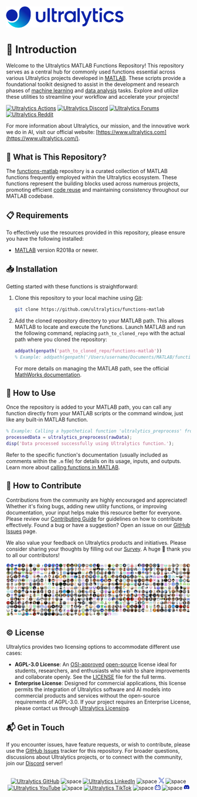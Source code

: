 <a href="https://www.ultralytics.com/"><img src="https://raw.githubusercontent.com/ultralytics/assets/main/logo/Ultralytics_Logotype_Original.svg" width="320" alt="Ultralytics logo"></a>

# 🚀 Introduction

Welcome to the Ultralytics MATLAB Functions Repository! This repository serves as a central hub for commonly used functions essential across various Ultralytics projects developed in [MATLAB](https://www.mathworks.com/products/matlab.html). These scripts provide a foundational toolkit designed to assist in the development and research phases of [machine learning](https://www.ultralytics.com/glossary/machine-learning-ml) and [data analysis](https://www.ultralytics.com/glossary/data-analytics) tasks. Explore and utilize these utilities to streamline your workflow and accelerate your projects!

[![Ultralytics Actions](https://github.com/ultralytics/functions-matlab/actions/workflows/format.yml/badge.svg)](https://github.com/ultralytics/functions-matlab/actions/workflows/format.yml)
[![Ultralytics Discord](https://img.shields.io/discord/1089800235347353640?logo=discord&logoColor=white&label=Discord&color=blue)](https://discord.com/invite/ultralytics)
[![Ultralytics Forums](https://img.shields.io/discourse/users?server=https%3A%2F%2Fcommunity.ultralytics.com&logo=discourse&label=Forums&color=blue)](https://community.ultralytics.com/)
[![Ultralytics Reddit](https://img.shields.io/reddit/subreddit-subscribers/ultralytics?style=flat&logo=reddit&logoColor=white&label=Reddit&color=blue)](https://reddit.com/r/ultralytics)

For more information about Ultralytics, our mission, and the innovative work we do in AI, visit our official website: [https://www.ultralytics.com](https://www.ultralytics.com/).

## 📘 What is This Repository?

The [functions-matlab](https://github.com/ultralytics/functions-matlab) repository is a curated collection of MATLAB functions frequently employed within the Ultralytics ecosystem. These functions represent the building blocks used across numerous projects, promoting efficient [code reuse](https://en.wikipedia.org/wiki/Code_reuse) and maintaining consistency throughout our MATLAB codebase.

## 📋 Requirements

To effectively use the resources provided in this repository, please ensure you have the following installed:

-   [MATLAB](https://www.mathworks.com/products/matlab.html) version R2018a or newer.

## 📥 Installation

Getting started with these functions is straightforward:

1.  Clone this repository to your local machine using [Git](https://git-scm.com/):

    ```bash
    git clone https://github.com/ultralytics/functions-matlab
    ```

2.  Add the cloned repository directory to your MATLAB path. This allows MATLAB to locate and execute the functions. Launch MATLAB and run the following command, replacing `path_to_cloned_repo` with the actual path where you cloned the repository:

    ```matlab
    addpath(genpath('path_to_cloned_repo/functions-matlab'))
    % Example: addpath(genpath('/Users/username/Documents/MATLAB/functions-matlab'))
    ```
    For more details on managing the MATLAB path, see the official [MathWorks documentation](https://www.mathworks.com/help/matlab/ref/addpath.html).

## 🧰 How to Use

Once the repository is added to your MATLAB path, you can call any function directly from your MATLAB scripts or the command window, just like any built-in MATLAB function.

```matlab
% Example: Calling a hypothetical function 'ultralytics_preprocess' from the repository
processedData = ultralytics_preprocess(rawData);
disp('Data processed successfully using Ultralytics function.');
```

Refer to the specific function's documentation (usually included as comments within the `.m` file) for details on its usage, inputs, and outputs. Learn more about [calling functions in MATLAB](https://www.mathworks.com/help/matlab/learn-matlab/calling-functions.html).

## 🤝 How to Contribute

Contributions from the community are highly encouraged and appreciated! Whether it's fixing bugs, adding new utility functions, or improving documentation, your input helps make this resource better for everyone. Please review our [Contributing Guide](https://docs.ultralytics.com/help/contributing/) for guidelines on how to contribute effectively. Found a bug or have a suggestion? Open an issue on our [GitHub Issues](https://github.com/ultralytics/functions-matlab/issues) page.

We also value your feedback on Ultralytics products and initiatives. Please consider sharing your thoughts by filling out our [Survey](https://www.ultralytics.com/survey?utm_source=github&utm_medium=social&utm_campaign=Survey). A huge 🙏 thank you to all our contributors!

[![Ultralytics open-source contributors](https://raw.githubusercontent.com/ultralytics/assets/main/im/image-contributors.png)](https://github.com/ultralytics/ultralytics/graphs/contributors)

## ©️ License

Ultralytics provides two licensing options to accommodate different use cases:

-   **AGPL-3.0 License**: An [OSI-approved](https://opensource.org/) [open-source](https://opensource.org/osd) license ideal for students, researchers, and enthusiasts who wish to share improvements and collaborate openly. See the [LICENSE](https://github.com/ultralytics/functions-matlab/blob/main/LICENSE) file for the full terms.
-   **Enterprise License**: Designed for commercial applications, this license permits the integration of Ultralytics software and AI models into commercial products and services without the open-source requirements of AGPL-3.0. If your project requires an Enterprise License, please contact us through [Ultralytics Licensing](https://www.ultralytics.com/license).

## 📬 Get in Touch

If you encounter issues, have feature requests, or wish to contribute, please use the [GitHub Issues](https://github.com/ultralytics/functions-matlab/issues) tracker for this repository. For broader questions, discussions about Ultralytics projects, or to connect with the community, join our [Discord](https://discord.com/invite/ultralytics) server!

<br>
<div align="center">
  <a href="https://github.com/ultralytics"><img src="https://github.com/ultralytics/assets/raw/main/social/logo-social-github.png" width="3%" alt="Ultralytics GitHub"></a>
  <img src="https://github.com/ultralytics/assets/raw/main/social/logo-transparent.png" width="3%" alt="space">
  <a href="https://www.linkedin.com/company/ultralytics/"><img src="https://github.com/ultralytics/assets/raw/main/social/logo-social-linkedin.png" width="3%" alt="Ultralytics LinkedIn"></a>
  <img src="https://github.com/ultralytics/assets/raw/main/social/logo-transparent.png" width="3%" alt="space">
  <a href="https://twitter.com/ultralytics"><img src="https://github.com/ultralytics/assets/raw/main/social/logo-social-twitter.png" width="3%" alt="Ultralytics Twitter"></a>
  <img src="https://github.com/ultralytics/assets/raw/main/social/logo-transparent.png" width="3%" alt="space">
  <a href="https://youtube.com/ultralytics"><img src="https://github.com/ultralytics/assets/raw/main/social/logo-social-youtube.png" width="3%" alt="Ultralytics YouTube"></a>
  <img src="https://github.com/ultralytics/assets/raw/main/social/logo-transparent.png" width="3%" alt="space">
  <a href="https://www.tiktok.com/@ultralytics"><img src="https://github.com/ultralytics/assets/raw/main/social/logo-social-tiktok.png" width="3%" alt="Ultralytics TikTok"></a>
  <img src="https://github.com/ultralytics/assets/raw/main/social/logo-transparent.png" width="3%" alt="space">
  <a href="https://ultralytics.com/bilibili"><img src="https://github.com/ultralytics/assets/raw/main/social/logo-social-bilibili.png" width="3%" alt="Ultralytics BiliBili"></a>
  <img src="https://github.com/ultralytics/assets/raw/main/social/logo-transparent.png" width="3%" alt="space">
  <a href="https://discord.com/invite/ultralytics"><img src="https://github.com/ultralytics/assets/raw/main/social/logo-social-discord.png" width="3%" alt="Ultralytics Discord"></a>
</div>
